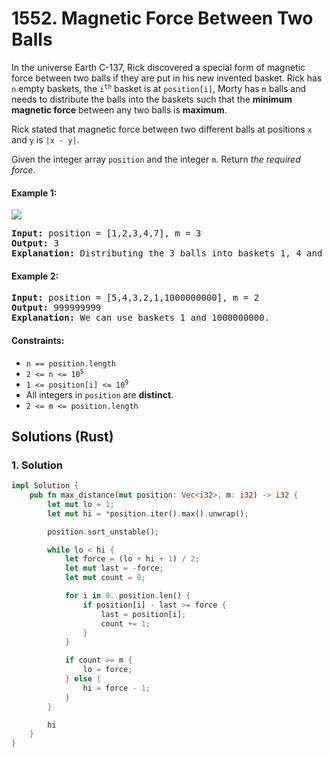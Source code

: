 # 1552. Magnetic Force Between Two Balls
In the universe Earth C-137, Rick discovered a special form of magnetic force between two balls if they are put in his new invented basket. Rick has `n` empty baskets, the <code>i<sup>th</sup></code> basket is at `position[i]`, Morty has `m` balls and needs to distribute the balls into the baskets such that the **minimum magnetic force** between any two balls is **maximum**.

Rick stated that magnetic force between two different balls at positions `x` and `y` is `|x - y|`.

Given the integer array `position` and the integer `m`. Return *the required force*.

#### Example 1:
![](https://assets.leetcode.com/uploads/2020/08/11/q3v1.jpg)
<pre>
<strong>Input:</strong> position = [1,2,3,4,7], m = 3
<strong>Output:</strong> 3
<strong>Explanation:</strong> Distributing the 3 balls into baskets 1, 4 and 7 will make the magnetic force between ball pairs [3, 3, 6]. The minimum magnetic force is 3. We cannot achieve a larger minimum magnetic force than 3.
</pre>

#### Example 2:
<pre>
<strong>Input:</strong> position = [5,4,3,2,1,1000000000], m = 2
<strong>Output:</strong> 999999999
<strong>Explanation:</strong> We can use baskets 1 and 1000000000.
</pre>

#### Constraints:
* `n == position.length`
* <code>2 <= n <= 10<sup>5</sup></code>
* <code>1 <= position[i] <= 10<sup>9</sup></code>
* All integers in `position` are **distinct**.
* `2 <= m <= position.length`

## Solutions (Rust)

### 1. Solution
```Rust
impl Solution {
    pub fn max_distance(mut position: Vec<i32>, m: i32) -> i32 {
        let mut lo = 1;
        let mut hi = *position.iter().max().unwrap();

        position.sort_unstable();

        while lo < hi {
            let force = (lo + hi + 1) / 2;
            let mut last = -force;
            let mut count = 0;

            for i in 0..position.len() {
                if position[i] - last >= force {
                    last = position[i];
                    count += 1;
                }
            }

            if count >= m {
                lo = force;
            } else {
                hi = force - 1;
            }
        }

        hi
    }
}
```
